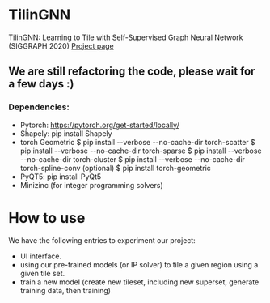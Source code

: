 # TilinGNN
TilinGNN: Learning to Tile with Self-Supervised Graph Neural Network (SIGGRAPH 2020)
[Project page](https://appsrv.cse.cuhk.edu.hk/~haoxu/projects/TilinGnn/index.html)

## We are still refactoring the code, please wait for a few days :)

### Dependencies:
- Pytorch:
https://pytorch.org/get-started/locally/
- Shapely:
pip install Shapely
- torch Geometric
$ pip install --verbose --no-cache-dir torch-scatter
$ pip install --verbose --no-cache-dir torch-sparse
$ pip install --verbose --no-cache-dir torch-cluster
$ pip install --verbose --no-cache-dir torch-spline-conv (optional)
$ pip install torch-geometric
- PyQT5:
pip install PyQt5
- Minizinc (for integer programming solvers)


# How to use
We have the following entries to experiment our project:
- UI interface.
- using our pre-trained models (or IP solver) to tile a given region using a given tile set.
- train a new model (create new tileset, including new superset, generate training data, then training)

